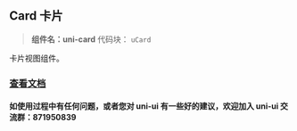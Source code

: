 ## Card 卡片

> **组件名：uni-card**
> 代码块： `uCard`

卡片视图组件。

### [查看文档](https://uniapp.dcloud.io/component/uniui/uni-card)

#### 如使用过程中有任何问题，或者您对 uni-ui 有一些好的建议，欢迎加入 uni-ui 交流群：871950839
